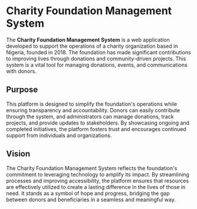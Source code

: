 # Charity Foundation Management System

The **Charity Foundation Management System** is a web application developed to support the operations of a charity organization based in Nigeria, founded in 2018. The foundation has made significant contributions to improving lives through donations and community-driven projects. This system is a vital tool for managing donations, events, and communications with donors.

## Purpose

This platform is designed to simplify the foundation's operations while ensuring transparency and accountability. Donors can easily contribute through the system, and administrators can manage donations, track projects, and provide updates to stakeholders. By showcasing ongoing and completed initiatives, the platform fosters trust and encourages continued support from individuals and organizations.

## Vision

The Charity Foundation Management System reflects the foundation's commitment to leveraging technology to amplify its impact. By streamlining processes and improving accessibility, the platform ensures that resources are effectively utilized to create a lasting difference in the lives of those in need. It stands as a symbol of hope and progress, bridging the gap between donors and beneficiaries in a seamless and meaningful way.


